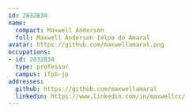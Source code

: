 ```yaml
---
id: 2832834
name:
  compact: Maxwell Anderson
  full: Maxwell Anderson Ielpo do Amaral
avatar: https://github.com/maxwellamaral.png
occupations:
- id: 2832834
  type: professor
  campus: ifpb-jp
addresses:
  github: https://github.com/maxwellamaral
  linkedin: https://www.linkedin.com/in/maxwellcc/
---
```

